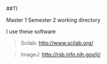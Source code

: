 ##TI

Master 1 Semester 2 working directory

I use these software 
>Scilab: http://www.scilab.org/

>ImageJ: http://rsb.info.nih.gov/ij/